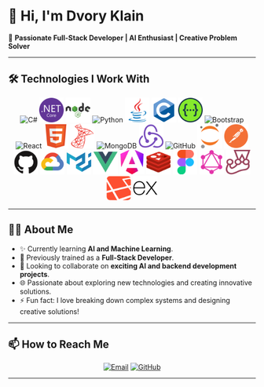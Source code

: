 # 👋 Hi, I'm **Dvory Klain**  
🌟 **Passionate Full-Stack Developer | AI Enthusiast | Creative Problem Solver**  

---



## 🛠️ Technologies I Work With  

<p align="center">
  <img src="https://camo.githubusercontent.com/65598dcd8613baf19c902a37fb42c6f41af5787a9e3cb6a1a8278b6f012360d6/68747470733a2f2f74656368737461636b2d67656e657261746f722e76657263656c2e6170702f6373686172702d69636f6e2e737667" alt="C#" width="50" height="50" />
  <img src="https://raw.githubusercontent.com/devicons/devicon/master/icons/dotnetcore/dotnetcore-original.svg" alt=".NET Core" width="50" height="50" />
  <img src="https://raw.githubusercontent.com/devicons/devicon/master/icons/nodejs/nodejs-original-wordmark.svg" alt="Node.js" width="50" height="50" />
  <img src="https://camo.githubusercontent.com/740b035ed7f2f9a189b337373e57b98f8c3d61d2fbbb7d7872a6563646a20abc/68747470733a2f2f74656368737461636b2d67656e657261746f722e76657263656c2e6170702f707974686f6e2d69636f6e2e737667" alt="Python" width="50" height="50" />
  <img src="https://raw.githubusercontent.com/devicons/devicon/master/icons/java/java-original.svg" alt="Java" width="50" height="50" />
  <img src="https://raw.githubusercontent.com/devicons/devicon/master/icons/c/c-original.svg" alt="HTML5" width="50" height="50" />
  <img src="https://raw.githubusercontent.com/devicons/devicon/master/icons/swagger/swagger-original.svg" alt="SCSS" width="50" height="50" />
  <img src="https://camo.githubusercontent.com/0fcf9befefc83e207ed36bdeb3ac4f6c99132571ddb0f44e7a6ac872b0723352/68747470733a2f2f74656368737461636b2d67656e657261746f722e76657263656c2e6170702f72656163742d69636f6e2e737667" alt="Bootstrap" width="50" height="50" />
  <img src="https://camo.githubusercontent.com/0b30142ac39cdd39575e2e189b6523f1f6fee225a5225d06e0cba4511adf22db/68747470733a2f2f676574626f6f7473747261702e636f6d2f646f63732f352e312f6173736574732f6272616e642f626f6f7473747261702d6c6f676f2e737667" alt="React" width="50" height="50" />
  <img src="https://raw.githubusercontent.com/devicons/devicon/master/icons/html5/html5-original.svg" alt=".NET" width="50" height="50" />
  <img src="https://raw.githubusercontent.com/devicons/devicon/master/icons/microsoftsqlserver/microsoftsqlserver-plain.svg" alt="Docker" width="50" height="50" />
  <img src="https://camo.githubusercontent.com/5d9a8b3aaadd99a6f9e997446bd9c553e131cc3e2fd2585ea0f38a452661521e/68747470733a2f2f74656368737461636b2d67656e657261746f722e76657263656c2e6170702f646f636b65722d69636f6e2e737667" alt="MongoDB" width="50" height="50" />
  <img src="https://raw.githubusercontent.com/devicons/devicon/master/icons/redux/redux-original.svg" alt="Google Cloud" width="50" height="50" />
  <img src="https://camo.githubusercontent.com/3ebcfced2ff64f782087eb5b242c44db6acbd5989c635d12664a7300c5676dfd/68747470733a2f2f736b696c6c69636f6e732e6465762f69636f6e733f693d646f746e6574" alt="GitHub" width="50" height="50" />
  <img src="https://raw.githubusercontent.com/devicons/devicon/master/icons/jupyter/jupyter-original.svg" alt="Ansible" width="50" height="50" />
  <img src="https://raw.githubusercontent.com/devicons/devicon/master/icons/postman/postman-original.svg" alt="Jupyter" width="50" height="50" />
  <img src="https://raw.githubusercontent.com/devicons/devicon/master/icons/github/github-original.svg" alt="Anaconda" width="50" height="50" />
  <img src="https://raw.githubusercontent.com/devicons/devicon/master/icons/googlecloud/googlecloud-original.svg" alt="TypeScript" width="50" height="50" />
  <img src="https://raw.githubusercontent.com/devicons/devicon/master/icons/materialui/materialui-original.svg" alt="Material UI" width="50" height="50" />
  <img src="https://raw.githubusercontent.com/devicons/devicon/master/icons/vuejs/vuejs-original.svg" alt="Vue.js" width="50" height="50" />
  <img src="https://raw.githubusercontent.com/devicons/devicon/master/icons/angular/angular-original.svg" alt="Angular" width="50" height="50" />
  <img src="https://raw.githubusercontent.com/devicons/devicon/master/icons/redis/redis-original.svg" alt="Redis" width="50" height="50" />
  <img src="https://raw.githubusercontent.com/devicons/devicon/master/icons/figma/figma-original.svg" alt="Figma" width="50" height="50" />
  <img src="https://raw.githubusercontent.com/devicons/devicon/master/icons/graphQL/graphQL-original.svg" alt="GraphQL" width="50" height="50" />
  <img src="https://raw.githubusercontent.com/devicons/devicon/master/icons/jest/jest-plain.svg" alt="Jest" width="50" height="50" />
  <img src="https://raw.githubusercontent.com/devicons/devicon/master/icons/laravel/laravel-plain.svg" alt="Laravel" width="50" height="50" />
  <img src="https://raw.githubusercontent.com/devicons/devicon/master/icons/express/express-original.svg" alt="Express.js" width="50" height="50" />
</p>


---

## 👩‍💻 About Me  
- ✨ Currently learning **AI and Machine Learning**.  
- 🌱 Previously trained as a **Full-Stack Developer**.  
- 🤝 Looking to collaborate on **exciting AI and backend development projects**.  
- 🌐 Passionate about exploring new technologies and creating innovative solutions.  
- ⚡ Fun fact: I love breaking down complex systems and designing creative solutions!  

---

## 📫 How to Reach Me  
<p align="center">
  <a href="mailto:H0583284614@gmail.com"><img src="https://img.icons8.com/color/48/000000/gmail--v1.png" alt="Email" /></a>
  <a href="https://[github.com](https://github.com/DvoryKl)"><img src="https://img.icons8.com/ios-glyphs/48/000000/github.png" alt="GitHub" /></a>
</p>

---


